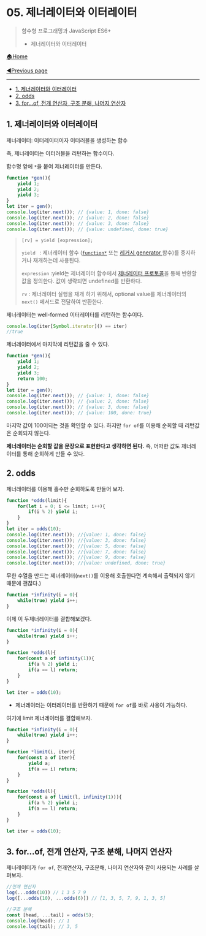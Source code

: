 # 05. 제너레이터와 이터레이터

> 함수형 프로그래밍과 JavaScript ES6+
>
> - 제너레이터와 이터레이터

[🏠Home](https://github.com/batboy118/Study_Note)

[◀Previous page ](./README.md)

---

<!-- TOC -->

- [1. 제너레이터와 이터레이터](#1-제너레이터와-이터레이터)
- [2. odds](#2-odds)
- [3. for...of, 전개 연산자, 구조 분해, 나머지 연산자](#3-forof-전개-연산자-구조-분해-나머지-연산자)

<!-- /TOC -->

## 1. 제너레이터와 이터레이터

제너레이터: 이터레이터이자 이터러블을 생성하는 함수

즉, 제너레이터는 이터러블을 리턴하는 함수이다.

함수명 앞에 `*`을 붙여 제너레이터를 만든다.

```javascript
function *gen(){
	yield 1;
	yield 2;
	yield 3;
}
let iter = gen();
console.log(iter.next()); // {value: 1, done: false}
console.log(iter.next()); // {value: 2, done: false}
console.log(iter.next()); // {value: 3, done: false}
console.log(iter.next()); // {value: undefined, done: true}
```

> `[rv] = yield [expression];`
>
> `yield ` : 제너레이터 함수 ([`function*`](https://developer.mozilla.org/ko/docs/Web/JavaScript/Reference/Statements/function*) 또는  [레거시 generator ](https://developer.mozilla.org/en-US/docs/Web/JavaScript/Reference/Statements/Legacy_generator_function)함수)를 중지하거나 재개하는데 사용된다.
>
> `expression` :yield는 제너레이터 함수에서 [제너레이터 프로토콜](https://developer.mozilla.org/en-US/docs/Web/JavaScript/Reference/Iteration_protocols#iterator)을 통해 반환할 값을 정의한다. 값이 생략되면 undefined를 반환하다.
>
> `rv` : 제너레이터 실행을 재개 하기 위해서, optional value를 제너레이터의 `next()` 메서드로 전달하여 반환한다.

제너레이터는 well-formed 이터레이터를 리턴하는 함수이다.

```javascript
console.log(iter[Symbol.iterator]() == iter)
//true
```

제너레이터에서 마지막에 리턴값을 줄 수 있다.

```javascript
function *gen(){
	yield 1;
	yield 2;
	yield 3;
	return 100;
}
let iter = gen();
console.log(iter.next()); // {value: 1, done: false}
console.log(iter.next()); // {value: 2, done: false}
console.log(iter.next()); // {value: 3, done: false}
console.log(iter.next()); // {value: 100, done: true}
```

마지막 값이 100이되는 것을 확인할 수 있다. 하지만 `for of`를 이용해 순회할 때 리턴값은 순회되지 않는다.

**제너레이터는 순회할 값을 문장으로 표현한다고 생각하면 된다.** 즉, 어떠한 값도 제너레이터를 통해 순회하게 만들 수 있다.

## 2. odds

제너레이터를 이용해 홀수만 순회하도록 만들어 보자.

```javascript
function *odds(limit){
	for(let i = 0; i <= limit; i++){
        if(i % 2) yield i;
    }
}
let iter = odds(10);
console.log(iter.next()); //{value: 1, done: false}
console.log(iter.next()); //{value: 3, done: false}
console.log(iter.next()); //{value: 5, done: false}
console.log(iter.next()); //{value: 7, done: false}
console.log(iter.next()); //{value: 9, done: false}
console.log(iter.next()); //{value: undefined, done: true}
```

무한 수열을 만드는 제너레이터(`next()`를 이용해 호출한다면 계속해서 출력되지 않기 때문에 괜찮다.)

```javascript
function *infinity(i = 0){
    while(true) yield i++;
}
```

이제 이 두제너레이터를 결합해보겠다.

```javascript
function *infinity(i = 0){
    while(true) yield i++;
}

function *odds(l){
	for(const a of infinity(1)){
		if(a % 2) yield i;
        if(a == l) return;
	}
}

let iter = odds(10);
```

- 제너레이터는 이터레이터를 반환하기 때문에  `for of`를 바로 사용이 가능하다.

여기에 limit 제너레이터를 결합해보자.

```javascript
function *infinity(i = 0){
    while(true) yield i++;
}

function *limit(i, iter){
	for(const a of iter){
		yield a;
		if(a == i) return;
	}
}

function *odds(l){
	for(const a of limit(l, infinity(1))){
		if(a % 2) yield i;
        if(a == l) return;
	}
}

let iter = odds(10);
```

## 3. for...of, 전개 연산자, 구조 분해, 나머지 연산자

제너레이터가 `for of`, 전개연산자, 구조분해, 나머지 연산자와 같이 사용되는 사례를 살펴보자.

```javascript
//전개 연산자
log(...odds(10)) // 1 3 5 7 9
log([...odds(10), ...odds(6)]) // [1, 3, 5, 7, 9, 1, 3, 5]

//구조 분해
const [head, ...tail] = odds(5);
console.log(head); // 1
console.log(tail); // 3, 5
```

